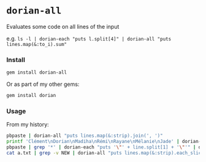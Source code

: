 # `dorian-all`

Evaluates some code on all lines of the input

e.g. `ls -l | dorian-each "puts l.split[4]" | dorian-all "puts lines.map(&:to_i).sum"`

### Install

```bash
gem install dorian-all
```

Or as part of my other gems:

```bash
gem install dorian
```

### Usage

From my history:

```bash
pbpaste | dorian-all "puts lines.map(&:strip).join(', ')"
printf 'Clément\nDorian\nMadiha\nRémi\nRayane\nMélanie\nJade' | dorian-all "puts lines.sample"
pbpaste | grep '*' | dorian-each "puts '\"' + line.split[1] + '\"'" | dorian-all "puts lines.map(&:strip).join(', ')"
cat a.txt | grep -v NEW | dorian-all "puts lines.map(&:strip).each_slice(2).map { |l| l.join(' '))"
```
